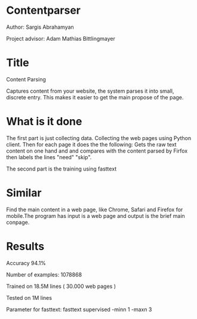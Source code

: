 # Contentparser

Author: Sargis Abrahamyan

Project advisor: Adam Mathias Bittlingmayer

# Title               
Content Parsing

Captures content from your website, the system parses it into small, discrete entry. This makes it easier to get the main propose of the page.

# What is it done
  The first part is just collecting data.
    Collecting the web pages using Python client. Then for each page it does the the following:
      Gets the raw text content on one hand and and compares with the content parsed by Firfox then labels the lines "need" "skip".
      
  The second part is the training using fasttext 

# Similar
Find the main content in a web page, like Chrome, Safari and Firefox for mobile.The program has input is a web page and output is the brief main conpage.

# Results

  Accuracy 94.1%

  Number of examples: 1078868
  
  Trained on 18.5M lines ( 30.000 web pages )
  
  Tested on 1M lines
  
  Parameter for fasttext: fasttext supervised -minn 1 -maxn 3
